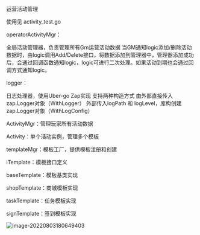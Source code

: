 运营活动管理



使用见 activity_test.go




operatorActivityMgr：

全局活动管理器，负责管理所有Gm运营活动数据
当GM通知logic添加/删除活动数据时，由logic调用Add/Delete接口，将数据添加到管理器中，管理器添加成功后，会通过回调函数通知logic，logic可进行二次处理。如果活动到期也会通过回调方式通知logic。




logger：

日志处理器，使用Uber-go Zap实现
支持两种构造方式
由外部直接传入zap.Logger对象（WithLogger）
外部传入logPath 和 logLevel，库构创建zap.Logger对象（WithLogConfig）



ActivityMgr：管理玩家所有活动数据

Activity：单个活动实例，管理多个模板

templateMgr：模板工厂，提供模板注册和创建

iTemplate：模板接口定义

baseTemplate：模板基类实现

shopTemplate：商城模板实现

taskTemplate：任务模板实现

signTemplate：签到模板实现



<img src="https://s2.loli.net/2022/08/03/PZzG4CliEgB25Ix.png" alt="image-20220803180649403"  />

